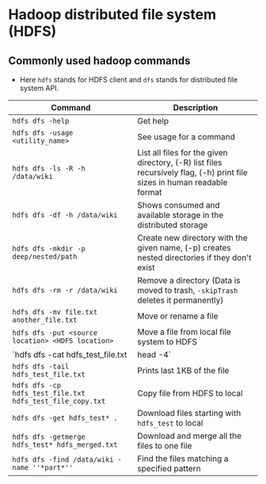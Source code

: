 # Hadoop distributed file system (HDFS)

## Commonly used hadoop commands

- Here `hdfs` stands for HDFS client and `dfs` stands for distributed file system API.

| Command | Description
| --- | ---
| `hdfs dfs -help` | Get help
| `hdfs dfs -usage <utility_name>` | See usage for a command
| `hdfs dfs -ls -R -h /data/wiki` | List all files for the given directory, (-R) list files recursively flag, (-h) print file sizes in human readable format
| `hdfs dfs -df -h /data/wiki` | Shows consumed and available storage in the distributed storage
| `hdfs dfs -mkdir -p deep/nested/path` | Create new directory with the given name, (-p) creates nested directories if they don't exist
| `hdfs dfs -rm -r /data/wiki` | Remove a directory (Data is moved to trash, `-skipTrash` deletes it permanently)
| `hdfs dfs -mv file.txt another_file.txt` | Move or rename a file
| `hdfs dfs -put <source location> <HDFS location>` | Move a file from local file system to HDFS
| `hdfs dfs -cat hdfs_test_file.txt | head -4` | Print first 4 lines of the file stored at HDFS (use `| tail -n` for printing lines from end)
| `hdfs dfs -tail hdfs_test_file.txt` | Prints last 1KB of the file
| `hdfs dfs -cp hdfs_test_file.txt hdfs_test_file_copy.txt` | Copy file from HDFS to local
| `hdfs dfs -get hdfs_test* .` | Download files starting with `hdfs_test` to local
| `hdfs dfs -getmerge hdfs_test* hdfs_merged.txt` | Download and merge all the files to one file
| `hdfs dfs -find /data/wiki -name ''*part*''` | Find the files matching a specified pattern
